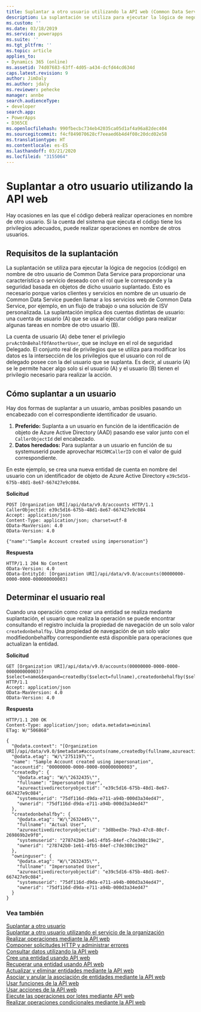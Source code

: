 ```yaml
---
title: Suplantar a otro usuario utilizando la API web (Common Data Service)| Microsoft Docs
description: La suplantación se utiliza para ejecutar la lógica de negocios (código) en nombre de otro usuario de Common Data Service para proporcionar una característica o servicio deseado con el rol que le corresponde y la seguridad basada en objetos de dicho usuario suplantado. Lea cómo puede suplantar a otro usuario en Common Data Service mediante la API web
ms.custom: ''
ms.date: 03/18/2019
ms.service: powerapps
ms.suite: ''
ms.tgt_pltfrm: ''
ms.topic: article
applies_to:
- Dynamics 365 (online)
ms.assetid: 74d07683-63ff-4d05-a434-dcfd44cd634d
caps.latest.revision: 9
author: JimDaly
ms.author: jdaly
ms.reviewer: pehecke
manager: annbe
search.audienceType:
- developer
search.app:
- PowerApps
- D365CE
ms.openlocfilehash: 990fbecbc734eb42035ca05d1af4a96a82dec404
ms.sourcegitcommit: f4cf849070628cf7eeaed6b4d4f08c20dcd02e58
ms.translationtype: HT
ms.contentlocale: es-ES
ms.lasthandoff: 03/21/2020
ms.locfileid: "3155064"
---
```

<!-- TOD0: The higher level topic [Impersonate another user](../impersonate-another-user.md) should include all generic concepts.
This topic should only cover the Web API specific details -->


# <a name="impersonate-another-user-using-the-web-api"></a>Suplantar a otro usuario utilizando la API web

Hay ocasiones en las que el código deberá realizar operaciones en nombre de otro usuario. Si la cuenta del sistema que ejecuta el código tiene los privilegios adecuados, puede realizar operaciones en nombre de otros usuarios.  
  
<a name="bkmk_Requirementsforimpersonation"></a>

## <a name="requirements-for-impersonation"></a>Requisitos de la suplantación

La suplantación se utiliza para ejecutar la lógica de negocios (código) en nombre de otro usuario de Common Data Service para proporcionar una característica o servicio deseado con el rol que le corresponde y la seguridad basada en objetos de dicho usuario suplantado. Esto es necesario porque varios clientes y servicios en nombre de un usuario de Common Data Service pueden llamar a los servicios web de Common Data Service, por ejemplo, en un flujo de trabajo o una solución de ISV personalizada. La suplantación implica dos cuentas distintas de usuario: una cuenta de usuario (A) que se usa al ejecutar código para realizar algunas tareas en nombre de otro usuario (B).  
  
La cuenta de usuario (A) debe tener el privilegio `prvActOnBehalfOfAnotherUser`, que se incluye en el rol de seguridad Delegado. El conjunto real de privilegios que se utiliza para modificar los datos es la intersección de los privilegios que el usuario con rol de delegado posee con la del usuario que se suplanta. Es decir, al usuario (A) se le permite hacer algo solo si el usuario (A) y el usuario (B) tienen el privilegio necesario para realizar la acción.  
  
<a name="bkmk_Howtoimpersonateauser"></a>

## <a name="how-to-impersonate-a-user"></a>Cómo suplantar a un usuario

Hay dos formas de suplantar a un usuario, ambas posibles pasando un encabezado con el correspondiente identificador de usuario.

 1. **Preferido:** Suplanta a un usuario en función de la identificación de objeto de Azure Active Directory (AAD) pasando ese valor junto con el `CallerObjectId` del encabezado.
2. **Datos heredados:** Para suplantar a un usuario en función de su systemuserid puede aprovechar `MSCRMCallerID` con el valor de guid correspondiente.

 En este ejemplo, se crea una nueva entidad de cuenta en nombre del usuario con un identificador de objeto de Azure Active Directory `e39c5d16-675b-48d1-8e67-667427e9c084`.   
  
 **Solicitud**  
```http 
POST [Organization URI]/api/data/v9.0/accounts HTTP/1.1  
CallerObjectId: e39c5d16-675b-48d1-8e67-667427e9c084  
Accept: application/json  
Content-Type: application/json; charset=utf-8  
OData-MaxVersion: 4.0  
OData-Version: 4.0  
  
{"name":"Sample Account created using impersonation"}  
```  
  
 **Respuesta**  
```http 
HTTP/1.1 204 No Content  
OData-Version: 4.0  
OData-EntityId: [Organization URI]/api/data/v9.0/accounts(00000000-0000-0000-000000000003)  
```  
  
<a name="bkmk_Determinetheactualuser"></a>

## <a name="determine-the-actual-user"></a>Determinar el usuario real

Cuando una operación como crear una entidad se realiza mediante suplantación, el usuario que realiza la operación se puede encontrar consultando el registro incluida la propiedad de navegación de un solo valor `createdonbehalfby`. Una propiedad de navegación de un solo valor modifiedonbehalfby correspondiente está disponible para operaciones que actualizan la entidad.  
  
 **Solicitud**

```http 
GET [Organization URI]/api/data/v9.0/accounts(00000000-0000-0000-000000000003)?$select=name&$expand=createdby($select=fullname),createdonbehalfby($select=fullname),owninguser($select=fullname) HTTP/1.1   
Accept: application/json  
OData-MaxVersion: 4.0  
OData-Version: 4.0  
```  
  
 **Respuesta**  
```http 
HTTP/1.1 200 OK  
Content-Type: application/json; odata.metadata=minimal  
ETag: W/"506868"  
  
{
  "@odata.context": "[Organization URI]/api/data/v9.0/$metadata#accounts(name,createdby(fullname,azureactivedirectoryobjectid),createdonbehalfby(fullname,azureactivedirectoryobjectid),owninguser(fullname,azureactivedirectoryobjectid))/$entity",
  "@odata.etag": "W/\"2751197\"",
  "name": "Sample Account created using impersonation",
  "accountid": "00000000-0000-0000-000000000003",
  "createdby": {
    "@odata.etag": "W/\"2632435\"",
    "fullname": "Impersonated User",
    "azureactivedirectoryobjectid": "e39c5d16-675b-48d1-8e67-667427e9c084",
    "systemuserid": "75df116d-d9da-e711-a94b-000d3a34ed47",
    "ownerid": "75df116d-d9da-e711-a94b-000d3a34ed47"
  },
  "createdonbehalfby": {
    "@odata.etag": "W/\"2632445\"",
    "fullname": "Actual User",
    "azureactivedirectoryobjectid": "3d8bed3e-79a3-47c8-80cf-269869b2e9f0",
    "systemuserid": "278742b0-1e61-4fb5-84ef-c7de308c19e2",
    "ownerid": "278742b0-1e61-4fb5-84ef-c7de308c19e2"
  },
  "owninguser": {
    "@odata.etag": "W/\"2632435\"",
    "fullname": "Impersonated User",
    "azureactivedirectoryobjectid": "e39c5d16-675b-48d1-8e67-667427e9c084",
    "systemuserid": "75df116d-d9da-e711-a94b-000d3a34ed47",
    "ownerid": "75df116d-d9da-e711-a94b-000d3a34ed47"
  }
}
```  
  
### <a name="see-also"></a>Vea también

[Suplantar a otro usuario](../impersonate-another-user.md)<br />
[Suplantar a otro usuario utilizando el servicio de la organización](../impersonate-another-user.md#impersonate-another-user-using-the-organization-service)<br />
[Realizar operaciones mediante la API web](perform-operations-web-api.md)<br />
[Componer solicitudes HTTP y administrar errores](compose-http-requests-handle-errors.md)<br />
[Consultar datos utilizando la API web](query-data-web-api.md)<br />
[Cree una entidad usando API web](create-entity-web-api.md)<br />
[Recuperar una entidad usando API web](retrieve-entity-using-web-api.md)<br />
[Actualizar y eliminar entidades mediante la API web](update-delete-entities-using-web-api.md)<br />
[Asociar y anular la asociación de entidades mediante la API web](associate-disassociate-entities-using-web-api.md)<br />
[Usar funciones de la API web](use-web-api-functions.md)<br />
[Usar acciones de la API web](use-web-api-actions.md)<br />
[Ejecute las operaciones por lotes mediante API web](execute-batch-operations-using-web-api.md)<br />
[Realizar operaciones condicionales mediante la API web](perform-conditional-operations-using-web-api.md)
